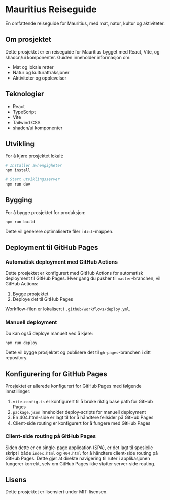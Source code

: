 # Mauritius Reiseguide

En omfattende reiseguide for Mauritius, med mat, natur, kultur og aktiviteter.

## Om prosjektet

Dette prosjektet er en reiseguide for Mauritius bygget med React, Vite, og shadcn/ui komponenter. Guiden inneholder informasjon om:

- Mat og lokale retter
- Natur og kulturattraksjoner
- Aktiviteter og opplevelser

## Teknologier

- React
- TypeScript
- Vite
- Tailwind CSS
- shadcn/ui komponenter

## Utvikling

For å kjøre prosjektet lokalt:

```bash
# Installer avhengigheter
npm install

# Start utviklingsserver
npm run dev
```

## Bygging

For å bygge prosjektet for produksjon:

```bash
npm run build
```

Dette vil generere optimaliserte filer i `dist`-mappen.

## Deployment til GitHub Pages

### Automatisk deployment med GitHub Actions

Dette prosjektet er konfigurert med GitHub Actions for automatisk deployment til GitHub Pages. Hver gang du pusher til `master`-branchen, vil GitHub Actions:

1. Bygge prosjektet
2. Deploye det til GitHub Pages

Workflow-filen er lokalisert i `.github/workflows/deploy.yml`.

### Manuell deployment

Du kan også deploye manuelt ved å kjøre:

```bash
npm run deploy
```

Dette vil bygge prosjektet og publisere det til `gh-pages`-branchen i ditt repository.

## Konfigurering for GitHub Pages

Prosjektet er allerede konfigurert for GitHub Pages med følgende innstillinger:

1. `vite.config.ts` er konfigurert til å bruke riktig base path for GitHub Pages
2. `package.json` inneholder deploy-scripts for manuell deployment
3. En 404.html-side er lagt til for å håndtere feilsider på GitHub Pages
4. Client-side routing er konfigurert for å fungere med GitHub Pages

### Client-side routing på GitHub Pages

Siden dette er en single-page application (SPA), er det lagt til spesielle skript i både `index.html` og `404.html` for å håndtere client-side routing på GitHub Pages. Dette gjør at direkte navigering til ruter i applikasjonen fungerer korrekt, selv om GitHub Pages ikke støtter server-side routing.

## Lisens

Dette prosjektet er lisensiert under MIT-lisensen.
